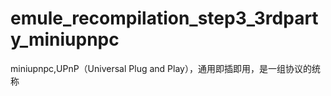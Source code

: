 # emule_recompilation_step3_3rdparty_miniupnpc
miniupnpc,UPnP（Universal Plug and Play），通用即插即用，是一组协议的统称
